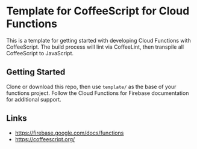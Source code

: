 # Template for CoffeeScript for Cloud Functions
This is a template for getting started with developing Cloud Functions with CoffeeScript. The build process will lint via CoffeeLint, then transpile all CoffeeScript to JavaScript.

## Getting Started
Clone or download this repo, then use `template/` as the base of your functions project. Follow the Cloud Functions for Firebase documentation for additional support.

## Links
- https://firebase.google.com/docs/functions
- https://coffeescript.org/
